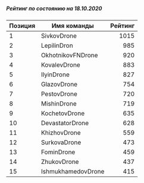 ##### Рейтинг по состоянию на 18.10.2020

Позиция|Имя команды|Рейтинг
---|---|---:
1|SivkovDrone|1015
2|LepilinDron|985
3|OkhotnikovFNDrone|920
4|KovalevDrone|883
5|IlyinDrone|827
6|GlazovDrone|754
7|PestovDrone|720
8|MishinDrone|719
9|KochetovDrone|635
10|DevastatorDrone|628
11|KhizhovDrone|559
12|SurkovaDrone|473
13|FominDrone|459
14|ZhukovDrone|437
15|IshmukhamedovDrone|415
